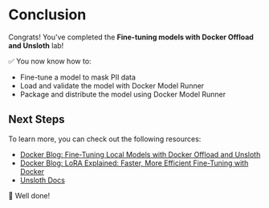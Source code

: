 # Conclusion

Congrats! You've completed the **Fine-tuning models with Docker Offload and Unsloth** lab!

✅ You now know how to:

- Fine-tune a model to mask PII data
- Load and validate the model with Docker Model Runner
- Package and distribute the model using Docker Model Runner

## Next Steps

To learn more, you can check out the following resources:

- [Docker Blog: Fine-Tuning Local Models with Docker Offload and Unsloth](https://www.docker.com/blog/fine-tuning-models-with-offload-and-unsloth/)
- [Docker Blog: LoRA Explained: Faster, More Efficient Fine-Tuning with Docker](https://www.docker.com/blog/lora-explained/)
- [Unsloth Docs](https://docs.unsloth.ai/)

🎉 Well done!